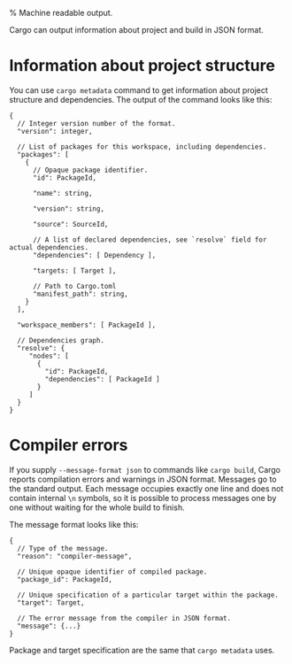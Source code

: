 % Machine readable output.

Cargo can output information about project and build in JSON format.

# Information about project structure

You can use `cargo metadata` command to get information about project structure
and dependencies. The output of the command looks like this:

```
{
  // Integer version number of the format.
  "version": integer,

  // List of packages for this workspace, including dependencies.
  "packages": [
    {
      // Opaque package identifier.
      "id": PackageId,

      "name": string,

      "version": string,

      "source": SourceId,

      // A list of declared dependencies, see `resolve` field for actual dependencies.
      "dependencies": [ Dependency ],

      "targets: [ Target ],

      // Path to Cargo.toml
      "manifest_path": string,
    }
  ],

  "workspace_members": [ PackageId ],

  // Dependencies graph.
  "resolve": {
     "nodes": [
       {
         "id": PackageId,
         "dependencies": [ PackageId ]
       }
     ]
  }
}
```


# Compiler errors

If you supply `--message-format json` to commands like `cargo build`, Cargo
reports compilation errors and warnings in JSON format. Messages go to the
standard output. Each message occupies exactly one line and does not contain
internal `\n` symbols, so it is possible to process messages one by one
without waiting for the whole build to finish.

The message format looks like this:

```
{
  // Type of the message.
  "reason": "compiler-message",

  // Unique opaque identifier of compiled package.
  "package_id": PackageId,

  // Unique specification of a particular target within the package.
  "target": Target,

  // The error message from the compiler in JSON format.
  "message": {...}
}
```

Package and target specification are the same that `cargo metadata` uses.
